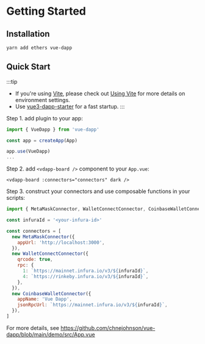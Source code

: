 # Getting Started

## Installation

```bash
yarn add ethers vue-dapp
```

## Quick Start

:::tip
- If you're using [Vite](https://vitejs.dev/), please check out [Using Vite](/using-vite.html) for more details on environment settings.
- Use [vue3-dapp-starter](https://github.com/chnejohnson/vue3-dapp-starter) for a fast startup.
:::

Step 1. add plugin to your app:

```javascript
import { VueDapp } from 'vue-dapp'

const app = createApp(App)

app.use(VueDapp)
...
```

Step 2. add `<vdapp-board />` component to your `App.vue`:

```vue
<vdapp-board :connectors="connectors" dark />
```

Step 3. construct your connectors and use composable functions in your scripts:

```js
import { MetaMaskConnector, WalletConnectConnector, CoinbaseWalletConnector } from 'vue-dapp'

const infuraId = '<your-infura-id>'

const connectors = [
  new MetaMaskConnector({
    appUrl: 'http://localhost:3000',
  }),
  new WalletConnectConnector({
    qrcode: true,
    rpc: {
      1: `https://mainnet.infura.io/v3/${infuraId}`,
      4: `https://rinkeby.infura.io/v3/${infuraId}`,
    },
  }),
  new CoinbaseWalletConnector({
    appName: 'Vue Dapp',
    jsonRpcUrl: `https://mainnet.infura.io/v3/${infuraId}`,
  }),
]
```

For more details, see https://github.com/chnejohnson/vue-dapp/blob/main/demo/src/App.vue
